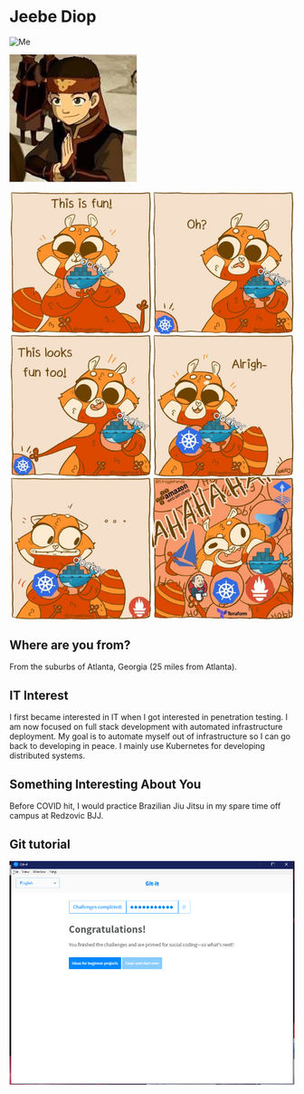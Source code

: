 # Jeebe Diop

![Me](images/me.jpg "Me")

![Carefree avatar](images/avatar.jpg "Avatar Aang")

![CNCF Meme](images/cncfmeme.jpeg "Meme")
## Where are you from?

From the suburbs of Atlanta, Georgia (25 miles from Atlanta).

## IT Interest

I first became interested in IT when I got interested in penetration testing. I am now focused on full stack development with automated infrastructure deployment. My goal is to automate myself out of infrastructure so I can go back to developing in peace. I mainly use Kubernetes for developing distributed systems.

## Something Interesting About You

Before COVID hit, I would practice Brazilian Jiu Jitsu in my spare time off campus at Redzovic BJJ.

## Git tutorial

![Git Tutorial](images/git.PNG "Result")
